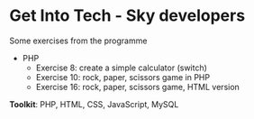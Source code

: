 # Get Into Tech - Sky developers

Some exercises from the programme

- PHP
  - Exercise 8: create a simple calculator (switch)
  - Exercise 10: rock, paper, scissors game in PHP
  - Exercise 16: rock, paper, scissors game, HTML version


**Toolkit**: PHP, HTML, CSS, JavaScript, MySQL
